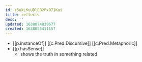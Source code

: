 ```yaml
---
id: z5ukLKuUDlEB2Px971Kui
title: reflects
desc: ''
updated: 1638074839677
created: 1638055411157
---
```




- [[p.instanceOf]] [[c.Pred.Discursive]] [[c.Pred.Metaphoric]]
- [[p.hasSense]]
  - shows the truth in something related
